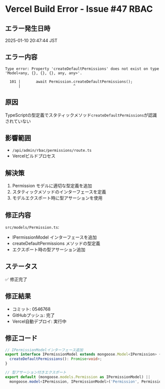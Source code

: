 # Vercel Build Error - Issue #47 RBAC

## エラー発生日時

2025-01-10 20:47:44 JST

## エラー内容

```
Type error: Property 'createDefaultPermissions' does not exist on type 'Model<any, {}, {}, {}, any, any>'.

  101 |       await Permission.createDefaultPermissions();
      |                        ^
```

## 原因

TypeScriptの型定義でスタティックメソッド`createDefaultPermissions`が認識されていない

## 影響範囲

- `/api/admin/rbac/permissions/route.ts`
- Vercelビルドプロセス

## 解決策

1. Permission モデルに適切な型定義を追加
2. スタティックメソッドのインターフェースを定義
3. モデルエクスポート時に型アサーションを使用

## 修正内容

`src/models/Permission.ts`:

- IPermissionModel インターフェースを追加
- createDefaultPermissions メソッドの型定義
- エクスポート時の型アサーション追加

## ステータス

✅ 修正完了

## 修正結果

- コミット: 0546768
- GitHubプッシュ: 完了
- Vercel自動デプロイ: 実行中

## 修正コード

```typescript
// IPermissionModelインターフェース追加
export interface IPermissionModel extends mongoose.Model<IPermission> {
  createDefaultPermissions(): Promise<void>;
}

// 型アサーション付きエクスポート
export default (mongoose.models.Permission as IPermissionModel) ||
  mongoose.model<IPermission, IPermissionModel>('Permission', PermissionSchema);
```
